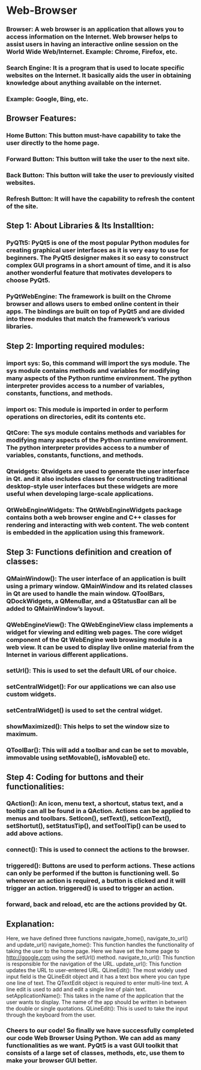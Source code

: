 # Web-Browser

### Browser: A web browser is an application that allows you to access information on the Internet. Web browser helps to assist users in having an interactive online session on the World Wide Web/Internet. Example: Chrome, Firefox, etc.

### Search Engine: It is a program that is used to locate specific websites on the Internet. It basically aids the user in obtaining knowledge about anything available on the internet.

### Example: Google, Bing, etc.

## Browser Features:
### Home Button: This button must-have capability to take the user directly to the home page.
### Forward Button: This button will take the user to the next site.
### Back Button: This button will take the user to previously visited websites.
### Refresh Button: It will have the capability to refresh the content of the site.

## Step 1: About Libraries & Its Installtion:
### PyQTt5: PyQt5 is one of the most popular Python modules for creating graphical user interfaces as it is very easy to use for beginners. The PyQt5 designer makes it so easy to construct complex GUI programs in a short amount of time, and it is also another wonderful feature that motivates developers to choose PyQt5.
### PyQtWebEngine: The framework is built on the Chrome browser and allows users to embed online content in their apps. The bindings are built on top of PyQt5 and are divided into three modules that match the framework’s various libraries.

## Step 2: Importing required modules:
### import sys: So, this command will import the sys module. The sys module contains methods and variables for modifying many aspects of the Python runtime environment. The python interpreter provides access to a number of variables, constants, functions, and methods.
### import os: This module is imported in order to perform operations on directories, edit its contents etc.
### QtCore: The sys module contains methods and variables for modifying many aspects of the Python runtime environment. The python interpreter provides access to a number of variables, constants, functions, and methods.
### Qtwidgets: Qtwidgets are used to generate the user interface in Qt. and it also includes classes for constructing traditional desktop-style user interfaces but these widgets are more useful when developing large-scale applications.
### QtWebEngineWidgets: The QtWebEngineWidgets package contains both a web browser engine and C++ classes for rendering and interacting with web content. The web content is embedded in the application using this framework.

## Step 3: Functions definition and creation of classes:
### QMainWindow(): The user interface of an application is built using a primary window. QMainWindow and its related classes in Qt are used to handle the main window. QToolBars, QDockWidgets, a QMenuBar, and a QStatusBar can all be added to QMainWindow’s layout.
### QWebEngineView(): The QWebEngineView class implements a widget for viewing and editing web pages. The core widget component of the Qt WebEngine web browsing module is a web view. It can be used to display live online material from the Internet in various different applications.
### setUrl(): This is used to set the default URL of our choice.
### setCentralWidget(): For our applications we can also use custom widgets.
### setCentralWidget() is used to set the central widget.
### showMaximized(): This helps to set the window size to maximum.
### QToolBar(): This will add a toolbar and can be set to movable, immovable using setMovable(), isMovable() etc.

## Step 4: Coding for buttons and their functionalities:
### QAction(): An icon, menu text, a shortcut, status text, and a tooltip can all be found in a QAction. Actions can be applied to menus and toolbars. SetIcon(), setText(), setIconText(), setShortut(), setStatusTip(), and setToolTip() can be used to add above actions.
### connect(): This is used to connect the actions to the browser.
### triggered(): Buttons are used to perform actions. These actions can only be performed if the button is functioning well. So whenever an action is required, a button is clicked and it will trigger an action. triggered() is used to trigger an action.
### forward, back and reload, etc are the actions provided by Qt.

## Explanation:

Here, we have defined three functions navigate_home(), navigate_to_url() and update_url()
navigate_home(): This function handles the functionality of taking the user to the home page. Here we have set the home page to http://google.com using the setUrl() method.
navigate_to_url(): This function is responsible for the navigation of the URL.
update_url(): This function updates the URL to user-entered URL.
QLineEdit(): The most widely used input field is the QLineEdit object and it has a text box where you can type one line of text. The QTextEdit object is required to enter multi-line text. A line edit is used to add and edit a single line of plain text.
setApplicationName(): This takes in the name of the application that the user wants to display. The name of the app should be written in between the double or single quotations.
QLineEdit(): This is used to take the input through the keyboard from the user.

### Cheers to our code! So finally we have successfully completed our code Web Browser Using Python. We can add as many functionalities as we want. PyQt5 is a vast GUI toolkit that consists of a large set of classes, methods, etc, use them to make your browser GUI better.




